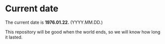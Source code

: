 # Current date

The current date is **1976.01.22.** (YYYY.MM.DD.)

This repository will be good when the world ends, so we will know how long it lasted.